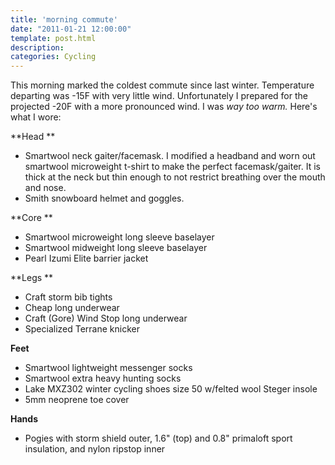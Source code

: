 ```yaml
---
title: 'morning commute'
date: "2011-01-21 12:00:00"
template: post.html
description: 
categories: Cycling
---
```


This morning marked the coldest commute since last winter. Temperature departing was -15F with very little wind. Unfortunately I prepared for the projected -20F with a more pronounced wind. I was *way too warm.* Here's what I wore:  
  
**Head **  
  
- Smartwool neck gaiter/facemask. I modified a headband and worn out smartwool microweight t-shirt to make the perfect facemask/gaiter. It is thick at the neck but thin enough to not restrict breathing over the mouth and nose. 
- Smith snowboard helmet and goggles.  
  
**Core **  
  
- Smartwool microweight long sleeve baselayer
- Smartwool midweight long sleeve baselayer
- Pearl Izumi Elite barrier jacket  
  
**Legs **  
  
- Craft storm bib tights 
- Cheap long underwear 
- Craft (Gore) Wind Stop long underwear 
- Specialized Terrane knicker  
  
**Feet**  
  
- Smartwool lightweight messenger socks 
- Smartwool extra heavy hunting socks 
- Lake MXZ302 winter cycling shoes size 50 w/felted wool Steger insole 
- 5mm neoprene toe cover  
  
**Hands**  
  
- Pogies with storm shield outer, 1.6" (top) and 0.8" primaloft sport insulation, and nylon ripstop inner